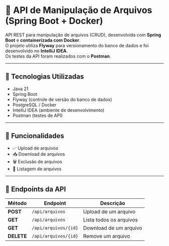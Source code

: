 # 📁 API de Manipulação de Arquivos (Spring Boot + Docker)

API REST para manipulação de arquivos (CRUD), desenvolvida com **Spring Boot** e **containerizada com Docker**.  
O projeto utiliza **Flyway** para versionamento do banco de dados e foi desenvolvido no **IntelliJ IDEA**.  
Os testes da API foram realizados com o **Postman**.

---

## 🚀 Tecnologias Utilizadas

- Java 21
- Spring Boot
- Flyway (controle de versão do banco de dados)
- PostgreSQL / Docker
- IntelliJ IDEA (ambiente de desenvolvimento)
- Postman (testes de API)

---

## 🧾 Funcionalidades

- ✅ Upload de arquivos
- 📥 Download de arquivos
- 🗑️ Exclusão de arquivos
- 📃 Listagem de arquivos

---

## 📌 Endpoints da API

| Método   |        Endpoint             |        Descrição         |
|----------|-----------------------------|--------------------------|
| **POST**   | `/api/arquivos`           | Upload de um arquivo     |
| **GET**    | `/api/arquivos`           | Lista todos os arquivos  |
| **GET**    | `/api/arquivos/{id}`      | Download de um arquivo   |
| **DELETE** | `/api/arquivos/{id}`      | Remove um arquivo        |
